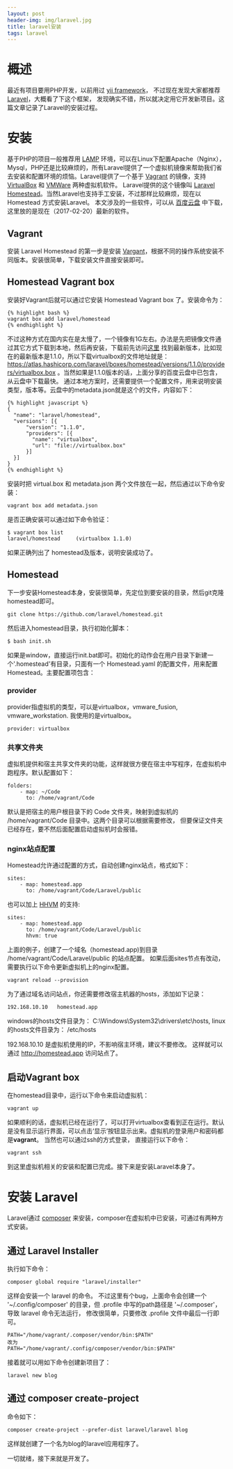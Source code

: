 ```yaml
---
layout: post
header-img: img/laravel.jpg
title: laravel安装
tags: laravel
---
```


# 概述
最近有项目要用PHP开发，以前用过 [yii framework](http://www.yiiframework.com/)， 不过现在发现大家都推荐 [Laravel](https://laravel.com/)，大概看了下这个框架， 发现确实不错，所以就决定用它开发新项目。这篇文章记录了Laravel的安装过程。

# 安装
基于PHP的项目一般推荐用 [LAMP](https://zh.wikipedia.org/wiki/LAMP) 环境，可以在Linux下配置Apache（Nginx），Mysql，PHP还是比较麻烦的，所有Laravel提供了一个虚拟机镜像来帮助我们省去安装和配置环境的烦恼。Laravel提供了一个基于 [Vagrant][vagrant] 的镜像，支持 [VirtualBox](https://www.virtualbox.org/wiki/Downloads) 和 [VMWare](http://www.vmware.com/) 两种虚拟机软件。 Laravel提供的这个镜像叫 [Laravel Homestead](https://laravel.com/docs/5.2/homestead)。当然Laravel也支持手工安装，不过那样比较麻烦，现在以 Homestead 方式安装Laravel。
本文涉及的一些软件，可以从 [百度云盘](http://pan.baidu.com/s/1dE0vBKt) 中下载，这里放的是现在（2017-02-20）最新的软件。

## Vagrant
安装 Laravel Homestead 的第一步是安装 [Vargant][vagrant]，根据不同的操作系统安装不同版本。安装很简单，下载安装文件直接安装即可。

## Homestead Vagrant box
安装好Vagrant后就可以通过它安装 Homestead Vagrant box 了。安装命令为：

    {% highlight bash %}
    vagrant box add laravel/homestead
    {% endhighlight %}

不过这种方式在国内实在是太慢了，一个镜像有1G左右。办法是先把镜像文件通过其它方式下载到本地，然后再安装，下载前先访问[这里](https://atlas.hashicorp.com/laravel/boxes/homestead) 找到最新版本，比如现在的最新版本是1.1.0，所以下载virtualbox的文件地址就是： https://atlas.hashicorp.com/laravel/boxes/homestead/versions/1.1.0/providers/virtualbox.box 。当然如果是1.1.0版本的话，上面分享的百度云盘中已包含，从云盘中下载最快。
通过本地方案时，还需要提供一个配置文件，用来说明安装类型，版本等。云盘中的metadata.json就是这个的文件，内容如下：

    {% highlight javascript %}
    {
      "name": "laravel/homestead",
      "versions": [{
          "version": "1.1.0",
          "providers": [{
            "name": "virtualbox",
            "url": "file://virtualbox.box"
          }]
      }]
    }
    {% endhighlight %}

安装时把 virtual.box 和 metadata.json 两个文件放在一起，然后通过以下命令安装：

    vagrant box add metadata.json

是否正确安装可以通过如下命令验证：

    $ vagrant box list
    laravel/homestead     (virtualbox 1.1.0)

如果正确列出了 homestead及版本，说明安装成功了。

## Homestead
下一步安装Homestead本身，安装很简单，先定位到要安装的目录，然后git克隆homestead即可。

    git clone https://github.com/laravel/homestead.git

然后进入homestead目录，执行初始化脚本：

    $ bash init.sh

如果是window，直接运行init.bat即可。初始化的动作会在用户目录下新建一个'.homestead'有目录，只面有一个 Homestead.yaml 的配置文件，用来配置Homestead。主要配置项包含：

### provider
provider指虚拟机的类型，可以是virtualbox，vmware_fusion, vmware_workstation. 我使用的是virtualbox。

    provider: virtualbox

### 共享文件夹
虚拟机提供和宿主共享文件夹的功能，这样就很方便在宿主中写程序，在虚拟机中跑程序。默认配置如下：

    folders:
        - map: ~/Code
          to: /home/vagrant/Code

默认是把宿主的用户根目录下的 Code 文件夹，映射到虚拟机的 /home/vagrant/Code 目录中。这两个目录可以根据需要修改， 但要保证文件夹已经存在，要不然后面配置启动虚拟机时会报错。

### nginx站点配置
Homestead允许通过配置的方式，自动创建nginx站点，格式如下：

    sites:
        - map: homestead.app
          to: /home/vagrant/Code/Laravel/public

也可以加上 [HHVM](http://hhvm.com/) 的支持:

    sites:
        - map: homestead.app
          to: /home/vagrant/Code/Laravel/public
          hhvm: true

上面的例子，创建了一个域名（homestead.app)到目录 /home/vagrant/Code/Laravel/public 的站点配置。
如果后面sites节点有改动，需要执行以下命令更新虚拟机上的nginx配置。

    vagrant reload --provision

为了通过域名访问站点，你还需要修改宿主机器的hosts，添加如下记录：

    192.168.10.10   homestead.app

windows的hosts文件目录为： C:\Windows\System32\drivers\etc\hosts,  linux的hosts文件目录为： /etc/hosts

192.168.10.10 是虚拟机使用的IP，不影响宿主环境，建议不要修改。 这样就可以通过  http://homestead.app 访问站点了。

## 启动Vagrant box
在homestead目录中，运行以下命令来启动虚拟机：

    vagrant up

如果顺利的话，虚拟机已经在运行了，可以打开virtualbox查看到正在运行。默认是没有显示运行界面，可以点击‘显示’按钮显示出来。虚拟机的登录用户和密码都是**vagrant**。 当然也可以通过ssh的方式登录， 直接运行以下命令：

    vagrant ssh

到这里虚拟机相关的安装和配置已完成。接下来是安装Laravel本身了。

# 安装 Laravel
Laravel通过 [composer](http://getcomposer.org/) 来安装，composer在虚拟机中已安装，可通过有两种方式安装。

## 通过 Laravel Installer
执行如下命令：

    composer global require "laravel/installer"

这样会安装一个 laravel 的命令。 不过这里有个bug，上面命令会创建一个 '~/.config/composer' 的目录，但 .profile 中写的path路径是 '~/.composer'， 导致 laravel 命令无法运行， 修改很简单，只要修改 .profile 文件中最后一行即可。

    PATH="/home/vagrant/.composer/vendor/bin:$PATH"
    改为
    PATH="/home/vagrant/.config/composer/vendor/bin:$PATH"

接着就可以用如下命令创建新项目了：

    laravel new blog

## 通过 composer  create-project
命令如下：

    composer create-project --prefer-dist laravel/laravel blog

这样就创建了一个名为blog的laravel应用程序了。

一切就绪，接下来就是开发了。


[vagrant]: https://www.vagrantup.com/ "Vargant"
